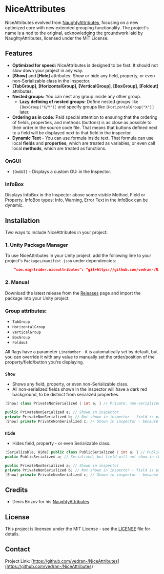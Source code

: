 # NiceAttributes

NiceAttributes evolved from [NaughtyAttributes](https://github.com/dbrizov/NaughtyAttributes), focusing on a new optimized core with new extended grouping functionality.
The project's name is a nod to the original, acknowledging the groundwork laid by NaughtyAttributes, licensed under the MIT License.

## Features

- **Optimized for speed:** NiceAttributes is designed to be fast. It should not slow down your project in any way. 
- **[Show]** and **[Hide]** attributes: Show or hide any field, property, or even non-Serializable class in the Inspector.
- **[TabGroup]**, **[HorizontalGroup]**, **[VerticalGroup]**, **[BoxGroup]**, **[Foldout]** attributes.
- **Nested groups:** You can nest any group inside any other group.
  - **Lazy defining of nested groups:** Define nested groups like `[BoxGroup("X/Y")]` and specify groups like `[HorizontalGroup("X")]` later.
- **Ordering as in code:** Paid special attention to ensuring that the ordering of fields, properties, and methods (buttons) is as close as possible to their order in the source code file.
That means that buttons defined next to a field will be displayed next to that field in the inspector.
- **Dynamic Text** - You can use formula inside text. That formula can use local **fields** and **properties**, which are treated as variables, or even call local **methods**, which are treated as functions.



### OnGUI

- `[OnGUI]` - Displays a custom GUI in the Inspector.

### InfoBox

Displays InfoBox in the Inspector above some visible Method, Field or Property.
InfoBox types: Info, Warning, Error
Text in the InfoBox can be dynamic.



## Installation

Two ways to include NiceAttributes in your project:

### 1. Unity Package Manager
To use NiceAttributes in your Unity project, add the following line to your project's `Packages/manifest.json` under dependencies:

```json
    "com.nightrider.niceattributes": "git+https://github.com/vedran-/NiceAttributes.git",
```

### 2. Manual

Download the latest release from the [Releases](https://github.com/vedran-/NiceAttributes/releases) page and import the package into your Unity project.

### Group attributes:

- `TabGroup`
- `HorizontalGroup`
- `VerticalGroup`
- `BoxGroup`
- `Foldout`

All flags have a parameter `LineNumber` - it is automatically set by default, but you can override it with any value to manually set the order/position of the property/field/button you're displaying.

### `Show`

- Shows any field, property, or even non-Serializable class.
- All non-serialized fields shown in the inspector will have a dark red background, to be distinct from serialized properties.

```csharp
[Show] class PrivateNonSerialized { int a; } // Private, non-serialized class - but it has [Show] attribute

public PrivateNonSerialized a; // Shown in inspector
private PrivateNonSerialized b; // Not shown in inspector - field is private, so it is not visible
[Show] private PrivateNonSerialized c; // Shown in inspector - because the field and class have [Show] attribute
```

### `Hide`

- Hides field, property - or even Serializable class.

```csharp
[Serializable, Hide] public class PublicSerialized { int a; } // Public, serialized class - but it has [Hide] attribute, so it won't show in Inspector
public PublicSerialized a; // Serialized, but field will not show in the inspector - because class has [Hide] attribute

public PrivateNonSerialized a; // Shown in inspector
private PrivateNonSerialized b; // Not shown in inspector - field is private, so it is not visible
[Show] private PrivateNonSerialized c; // Shown in inspector - because the field and class have [Show] attribute
```

## Credits

- Denis Brizov for his [NaughtyAttributes](https://github.com/dbrizov/NaughtyAttributes)

## License

This project is licensed under the MIT License - see the [LICENSE](LICENSE) file for details.

## Contact

Project Link: [https://github.com/vedran-/NiceAttributes](https://github.com/vedran-/NiceAttributes)

